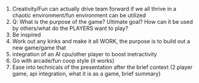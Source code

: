 1. Creativity/Fun can actually drive team forward if we all thrive in a chaotic environment/fun environment can be utilized
2. Q: What is the purpose of the game? Ultimate goal? How can it be used by others/what do the PLAYERS want to play?
3. Be inspired
4. Work out any kinks and make it all WORK, the purpose is to build out a new game/game that 
5. integration of an AI cpu/other player to boost inetractivity
6. Go with arcade/fun coop style (it works)
7. Ease into technicals of the presentation after the brief context (2 player game, api integration, what it is as a game, brief summary)